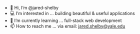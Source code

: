 - 👋 Hi, I’m @jared-shelby
- 💻 I’m interested in ... building beautiful & useful applications
- 🌱 I’m currently learning ... full-stack web development
- 📫 How to reach me ... via email: jared.shelby@yale.edu

<!---
jared-shelby/jared-shelby is a ✨ special ✨ repository because its `README.md` (this file) appears on your GitHub profile.
You can click the Preview link to take a look at your changes.
--->
